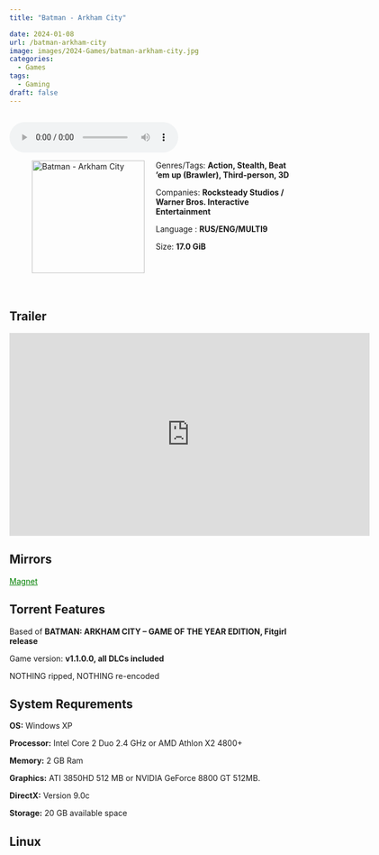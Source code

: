 ```yaml
---
title: "Batman - Arkham City"

date: 2024-01-08
url: /batman-arkham-city
image: images/2024-Games/batman-arkham-city.jpg
categories:
  - Games
tags:
  - Gaming
draft: false
---
```

##
<style>
  body.dark-mode,
  body.dark-mode main * {
    background: url('/images/2024-Games/batman-arkham-city.webp') center center fixed no-repeat;
    background-size: 100% 100%;
    background-size: cover;
    color: #f5f5f5;
  }
</style>
<script>
    document.addEventListener('DOMContentLoaded', function () {
        var body = document.body;
        var switcher = document.querySelector('.js-toggle');
                body.classList.add('dark-mode');
                // Save user preference in storage
                localStorage.setItem('darkMode', 'true');
            
        });
</script>

<audio controls autoplay>
  <source src="/audio/batman.mp3" type="audio/mp3">
  Your browser does not support the audio tag.
</audio>


<figure style="float: left; margin-right: 20px;">
  <img src="/images/2024-Games/batman-arkham-city.jpg" alt="Batman - Arkham City" style="width: 200px;">
</figure>

Genres/Tags: **Action, Stealth, Beat ’em up (Brawler), Third-person, 3D**

Companies: **Rocksteady Studios / Warner Bros. Interactive Entertainment**

Language : **RUS/ENG/MULTI9**

Size: **17.0 GiB**
# ⠀

## Trailer
<iframe width="640" height="360" src="https://www.youtube.com/embed/MlX--IPxTRU" title="Batman: Arkham City Launch Trailer" frameborder="0" allow="accelerometer; autoplay; clipboard-write; encrypted-media; gyroscope; picture-in-picture; web-share" allowfullscreen></iframe>

## Mirrors
<a href="magnet:?xt=urn:btih:IWXTHNSSMOLVAUHZXDVMGXAQXGYUFFXQ&dn=Batman%20-%20Arkham%20City" style="color: green;">Magnet</a>

## Torrent Features
Based of **BATMAN: ARKHAM CITY – GAME OF THE YEAR EDITION, Fitgirl release**

Game version: **v1.1.0.0, all DLCs included**

NOTHING ripped, NOTHING re-encoded

## System Requrements
**OS:** Windows XP

**Processor:** Intel Core 2 Duo 2.4 GHz or AMD Athlon X2 4800+

**Memory:** 2 GB Ram

**Graphics:** ATI 3850HD 512 MB or NVIDIA GeForce 8800 GT 512MB.

**DirectX:** Version 9.0c

**Storage:** 20 GB available space

## Linux
